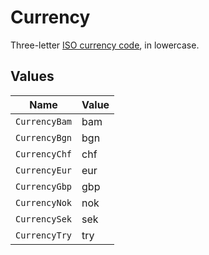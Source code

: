 # Currency

Three-letter [ISO currency code](https://www.iso.org/iso-4217-currency-codes.html), in lowercase.


## Values

| Name          | Value         |
| ------------- | ------------- |
| `CurrencyBam` | bam           |
| `CurrencyBgn` | bgn           |
| `CurrencyChf` | chf           |
| `CurrencyEur` | eur           |
| `CurrencyGbp` | gbp           |
| `CurrencyNok` | nok           |
| `CurrencySek` | sek           |
| `CurrencyTry` | try           |